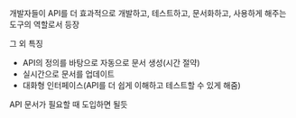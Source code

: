 개발자들이 API를 더 효과적으로 개발하고, 테스트하고, 문서화하고, 사용하게 해주는 도구의 역할로서 등장

그 외 특징
- API의 정의를 바탕으로 자동으로 문서 생성(시간 절약)
- 실시간으로 문서를 업데이트
- 대화형 인터페이스(API를 더 쉽게 이해하고 테스트할 수 있게 해줌)

API 문서가 필요할 때 도입하면 될듯